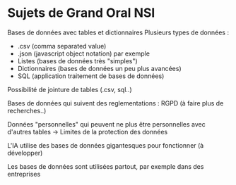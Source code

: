 # Sujets de Grand Oral NSI

Bases de données avec tables et dictionnaires
Plusieurs types de données : 
- .csv (comma separated value) 
- .json (javascript object notation) par exemple
- Listes (bases de données très "simples")
- Dictionnaires (bases de données un peu plus avancées)
- SQL (application traitement de bases de données)

Possibilité de jointure de tables (.csv, sql..)

Bases de données qui suivent des reglementations : RGPD (à faire plus de recherches..)

Données "personnelles" qui peuvent ne plus être personnelles avec d'autres tables 
    -> Limites de la protection des données

L'IA utilise des bases de données gigantesques pour fonctionner (à développer)

Les bases de données sont utilisées partout, par exemple dans des entreprises